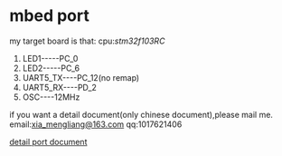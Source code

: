 # mbed port

my target board is that:
cpu:*stm32f103RC*

 1. LED1-----PC_0
 2. LED2-----PC_6
 3. UART5_TX----PC_12(no remap)
 4. UART5_RX----PD_2
 5. OSC----12MHz

if you want a detail document(only chinese document),please mail me.
email:xia_mengliang@163.com
qq:1017621406

[detail port document](https://github.com/qiuzhiqian/MyTarget_STM32F103RC_Mbed_Demo1/blob/master/doc/port_doc.md)